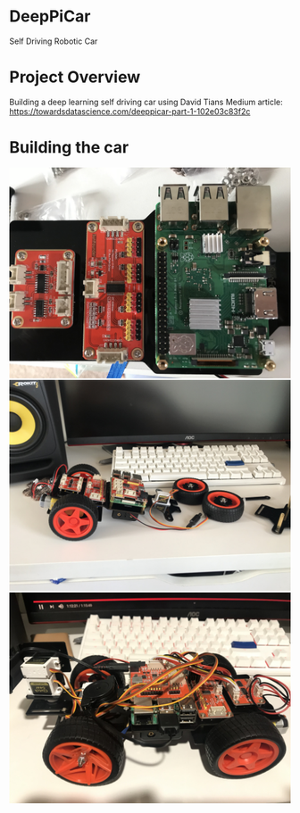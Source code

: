 # DeepPiCar
Self Driving Robotic Car 

# Project Overview
Building a deep learning self driving car using David Tians Medium article: <br>
https://towardsdatascience.com/deeppicar-part-1-102e03c83f2c

# Building the car

![Image](https://github.com/Conradtokoyo/DeepPiCar/blob/main/Images/IMG-0047.jpg)
![Image2](https://github.com/Conradtokoyo/DeepPiCar/blob/main/Images/IMG-0049.jpg)
![Image3](https://github.com/Conradtokoyo/DeepPiCar/blob/main/Images/IMG-0141.jpg)


